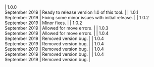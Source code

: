 | 1.0.0<br>September 2019 | Ready to release version 1.0 of this tool. |
| 1.0.1<br>September 2019 | Fixing some minor issues with initial release. |
| 1.0.2<br>September 2019 | Minor fixes. |
| 1.0.2<br>September 2019 | Allowed for move errors. |
| 1.0.3<br>September 2019 | Allowed for move errors. |
| 1.0.4<br>September 2019 | Removed version bug. |
| 1.0.4<br>September 2019 | Removed version bug. |
| 1.0.4<br>September 2019 | Removed version bug. |
| 1.0.4<br>September 2019 | Removed version bug. |
| 1.0.4<br>September 2019 | Removed version bug. |
